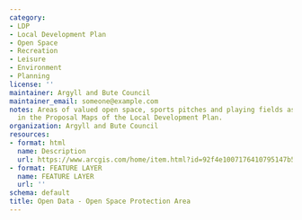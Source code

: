 ```yaml
---
category:
- LDP
- Local Development Plan
- Open Space
- Recreation
- Leisure
- Environment
- Planning
license: ''
maintainer: Argyll and Bute Council
maintainer_email: someone@example.com
notes: Areas of valued open space, sports pitches and playing fields as identified
  in the Proposal Maps of the Local Development Plan.
organization: Argyll and Bute Council
resources:
- format: html
  name: Description
  url: https://www.arcgis.com/home/item.html?id=92f4e1007176410795147b5dd67c6917
- format: FEATURE LAYER
  name: FEATURE LAYER
  url: ''
schema: default
title: Open Data - Open Space Protection Area
---
```

